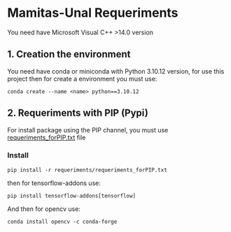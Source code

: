 # Mamitas-Unal Requeriments
You need have Microsoft Visual C++ >14.0 version 
## 1. Creation the environment
You need have conda or miniconda with Python 3.10.12 version, for use this project then for create a environment you must use:
```
conda create --name <name> python==3.10.12
```
## 2. Requeriments with PIP (Pypi)
For install package using the PIP channel, you must use [requeriments_forPIP.txt](requeriments_forPIP.txt/) file
### Install 
```
pip install -r requeriments/requeriments_forPIP.txt 
```
then for tensorflow-addons use:
```
pip install tensorflow-addons[tensorflow]
```
And then for opencv use:
```
conda install opencv -c conda-forge
```
